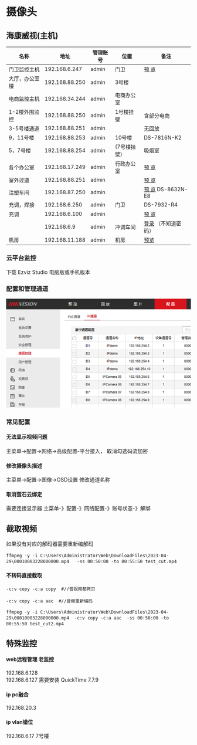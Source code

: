 # 摄像头



## 海康威视(主机)

| 名称           | 地址           | 管理账号 | 位置        | 备注                                                         |
| -------------- | -------------- | -------- | ----------- | ------------------------------------------------------------ |
| 门卫监控主机   | 192.168.6.247  | admin    | 门卫        | [预 览](http://192.168.6.247/doc/page/login.asp?_1676007437416) |
| 大厅，办公室楼 | 192.168.88.250 | admin    | 3号楼       |                                                              |
| 电商监控主机   | 192.168.34.244 | admin    | 电商办公室  |                                                              |
| 1-2楼外围监控  | 192.168.88.250 | admin    | 1号楼挂壁   | 含部分电商                                                   |
| 3-5号楼通道    | 192.168.88.251 | admin    |             | 无回放                                                       |
| 9，11号楼      | 192.168.88.253 | admin    | 10号楼      | DS-7816N-K2                                                  |
| 5，7号楼       | 192.168.88.254 | admin    | (7号楼挂壁) | 吸烟室                                                       |
| 各个办公室     | 192.168.17.249 | admin    | 行政办公室  | [预 览](http://192.168.17.249/doc/page/preview.asp)          |
| 室外过道       | 192.168.88.251 | admin    |             | [预 览](http://192.168.6.247/doc/page/preview.asp)           |
| 注塑车间       | 192.168.87.250 | admin    |             | [预 览](http://192.168.87.250/doc/page/preview.asp) DS-8632N-E8 |
| 充调，焊接     | 192.168.6.250  | admin    | 门卫        | DS-7932-R4                                                   |
| 充调           | 192.168.6.100  | admin    |             | [预 览](http://192.168.6.100/doc/page/preview.asp)           |
|                | 192.168.6.9    | admin    | 冲调车间    | [登录](http://192.168.6.9/doc/page/login.asp?_1677204535599) （不知道密码） |
| 机房           | 192.168.11.188 | admin    | 机房        | [预览](http://192.168.11.188/doc/page/preview.asp)           |

### 云平台监控

下载 Ezviz Studio 电脑版或手机版本



### 配置和管理通道



![](../imgs/监控通道管理.png)

### 常见配置

#### 无法显示视频问题

主菜单->配置->网络->高级配置-平台接入， 取消勾选码流加密



#### 修改摄像头描述



主菜单->配置->图像->OSD设置 修改通道名称



#### 取消萤石云绑定

需要连接显示器 主菜单-》配置-》网络配置-》账号状态-》解绑



## 截取视频

如果没有对应的解码器需要重新编解码

```
ffmpeg -y -i C:\Users\Administrator\Web\DownloadFiles\2023-04-29\00010003228000000.mp4   -ss 00:50:00 -to 00:55:50 test_cut.mp4  
```

#### 不转码直接截取

```
-c:v copy -c:a copy  #//音视频都拷贝

-c:v copy -c:a aac  #//音频重新编码
```

```
ffmpeg -y -i C:\Users\Administrator\Web\DownloadFiles\2023-04-29\00010003228000000.mp4  -c:v copy -c:a aac  -ss 00:50:00 -to 00:55:50 test_cut2.mp4  
```


## 特殊监控

#### web远程管理 老监控


192.168.6.128  
192.168.6.127
需要安装
QuickTime 7.7.9



 

#### ip pc融合

192.168.20.3

#### ip vlan错位

192.168.6.17  7号楼

